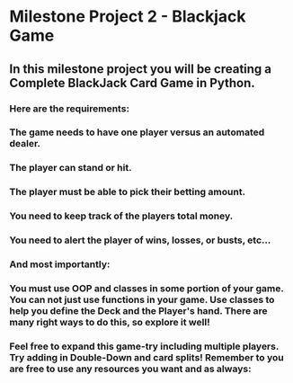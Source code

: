 # Milestone Project 2 - Blackjack Game

## In this milestone project you will be creating a Complete BlackJack     Card Game in Python.

### Here are the requirements:

### The game needs to have one player versus an automated dealer.
### The player can stand or hit.
### The player must be able to pick their betting amount.
### You need to keep track of the players total money.
### You need to alert the player of wins, losses, or busts, etc...
### And most importantly:

### You must use OOP and classes in some portion of your game. You can not just use functions in your game. Use classes to help you define the Deck and the Player's hand. There are many right ways to do this, so explore it well!
### Feel free to expand this game-try including multiple players. Try adding in Double-Down and card splits! Remember to you are free to use any resources you want and as always:

